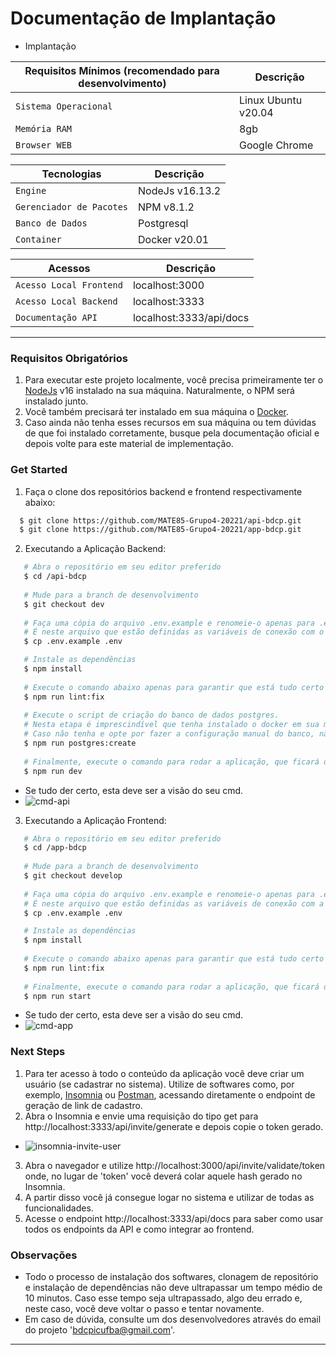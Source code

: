 # Documentação de Implantação

- Implantação 

| Requisitos Mínimos (recomendado para desenvolvimento) | Descrição |
| --------- | --------- |
| `Sistema Operacional` | Linux Ubuntu v20.04 |
| `Memória RAM` | 8gb |
| `Browser WEB` | Google Chrome |

| Tecnologias | Descrição |
| --------- | --------- |
| `Engine` | NodeJs v16.13.2 |
| `Gerenciador de Pacotes` | NPM v8.1.2 |
| `Banco de Dados` | Postgresql |
| `Container` | Docker v20.01 |

| Acessos | Descrição |
| --------- | --------- |
| `Acesso Local Frontend` | localhost:3000 |
| `Acesso Local Backend` | localhost:3333 |
| `Documentação API` | localhost:3333/api/docs |

---

### Requisitos Obrigatórios
1. Para executar este projeto localmente, você precisa primeiramente ter o [NodeJs](https://nodejs.org/en/) v16 instalado na sua máquina. Naturalmente, o NPM será instalado junto.
2. Você também precisará ter instalado em sua máquina o [Docker](https://www.docker.com/).
3. Caso ainda não tenha esses recursos em sua máquina ou tem dúvidas de que foi instalado corretamente, busque pela documentação oficial e depois volte para este material de implementação.

### Get Started
1. Faça o clone dos repositórios backend e frontend respectivamente abaixo:

```sh
  $ git clone https://github.com/MATE85-Grupo4-20221/api-bdcp.git
  $ git clone https://github.com/MATE85-Grupo4-20221/app-bdcp.git
```

2. Executando a Aplicação Backend:
 ```sh
    # Abra o repositório em seu editor preferido
    $ cd /api-bdcp
    
    # Mude para a branch de desenvolvimento
    $ git checkout dev
    
    # Faça uma cópia do arquivo .env.example e renomeie-o apenas para .env
    # É neste arquivo que estão definidas as variáveis de conexão com o banco. 
    $ cp .env.example .env
 
    # Instale as dependências
    $ npm install
    
    # Execute o comando abaixo apenas para garantir que está tudo certo com o eslint.
    $ npm run lint:fix
    
    # Execute o script de criação do banco de dados postgres.
    # Nesta etapa é imprescindível que tenha instalado o docker em sua máquina. 
    # Caso não tenha e opte por fazer a configuração manual do banco, não esqueça de checar as variáveis de configuração no arquivo .env
    $ npm run postgres:create
    
    # Finalmente, execute o comando para rodar a aplicação, que ficará disponível em localhost:3333
    $ npm run dev
 ```
  - Se tudo der certo, esta deve ser a visão do seu cmd.
  - ![cmd-api](https://user-images.githubusercontent.com/62779767/170699050-988336f6-f206-4a37-b74a-e9fceb02a998.png)

3. Executando a Aplicação Frontend:
 ```sh
    # Abra o repositório em seu editor preferido
    $ cd /app-bdcp
    
    # Mude para a branch de desenvolvimento
    $ git checkout develop
    
    # Faça uma cópia do arquivo .env.example e renomeie-o apenas para .env
    # É neste arquivo que estão definidas as variáveis de conexão com a API.
    $ cp .env.example .env
 
    # Instale as dependências
    $ npm install
    
    # Execute o comando abaixo apenas para garantir que está tudo certo com o eslint.
    $ npm run lint:fix
    
    # Finalmente, execute o comando para rodar a aplicação, que ficará disponível em localhost:3000
    $ npm run start
 ```
   - Se tudo der certo, esta deve ser a visão do seu cmd.
   - ![cmd-app](https://user-images.githubusercontent.com/62779767/170700192-326fb6e3-4851-4f27-8da4-462560cf333e.png)


 
 ### Next Steps
  1. Para ter acesso à todo o conteúdo da aplicação você deve criar um usuário (se cadastrar no sistema). Utilize de softwares como, por exemplo, [Insomnia](https://insomnia.rest/download) ou [Postman](https://www.postman.com/), acessando diretamente o endpoint de geração de link de cadastro.
  2. Abra o Insomnia e envie uma requisição do tipo get para http://localhost:3333/api/invite/generate e depois copie o token gerado.
  - ![insomnia-invite-user](https://user-images.githubusercontent.com/62779767/170702107-d0cb39bf-0c26-4aa6-9af3-5143e518e550.png)
  3. Abra o navegador e utilize http://localhost:3000/api/invite/validate/token onde, no lugar de 'token' você deverá colar aquele hash gerado no Insomnia.
  4. A partir disso você já consegue logar no sistema e utilizar de todas as funcionalidades.
  5. Acesse o endpoint http://localhost:3333/api/docs para saber como usar todos os endpoints da API e como integrar ao frontend.

### Observações
 - Todo o processo de instalação dos softwares, clonagem de repositório e instalação de dependências não deve ultrapassar um tempo médio de 10 minutos. Caso esse tempo seja ultrapassado, algo deu errado e, neste caso, você deve voltar o passo e tentar novamente.
 - Em caso de dúvida, consulte um dos desenvolvedores através do email do projeto 'bdcpicufba@gmail.com'.

---

